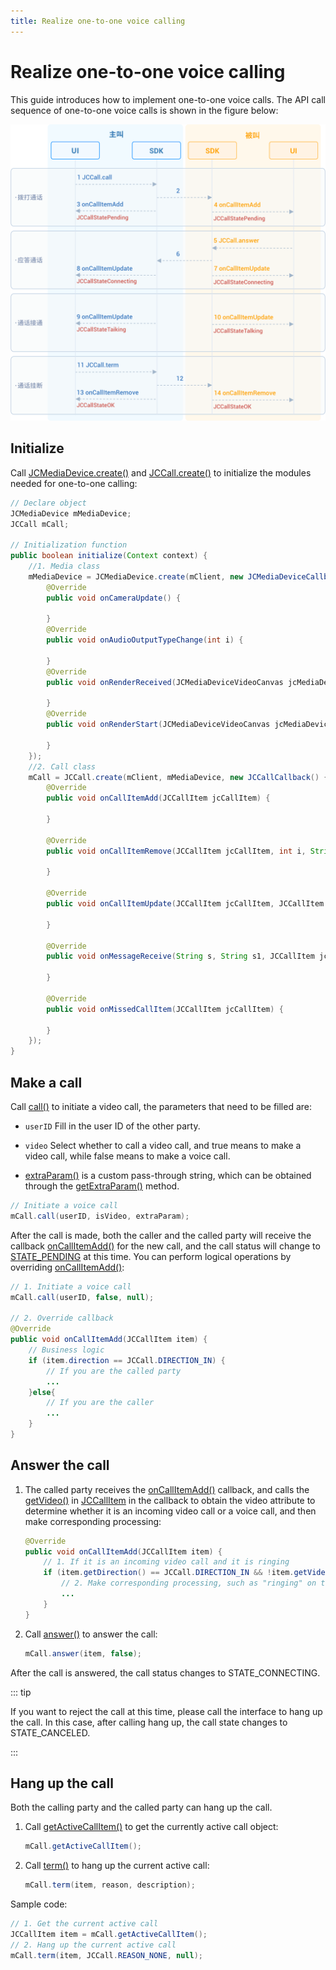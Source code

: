 ```yaml
---
title: Realize one-to-one voice calling
---
```

# Realize one-to-one voice calling

This guide introduces how to implement one-to-one voice calls. The API
call sequence of one-to-one voice calls is shown in the figure below:

![../../../../\_images/1-1workflowandroid.png](../../../../_images/1-1workflowandroid.png)

## Initialize

Call
[JCMediaDevice.create()](https://developer.juphoon.com/portal/reference/V2.1/android/com/juphoon/cloud/JCMediaDevice.html#create-com.juphoon.cloud.JCClient-com.juphoon.cloud.JCMediaDeviceCallback-)
and
[JCCall.create()](https://developer.juphoon.com/portal/reference/V2.1/android/com/juphoon/cloud/JCCall.html#create-com.juphoon.cloud.JCClient-com.juphoon.cloud.JCMediaDevice-com.juphoon.cloud.JCCallCallback-)
to initialize the modules needed for one-to-one calling:

``````java
// Declare object
JCMediaDevice mMediaDevice;
JCCall mCall;

// Initialization function
public boolean initialize(Context context) {
    //1. Media class
    mMediaDevice = JCMediaDevice.create(mClient, new JCMediaDeviceCallback() {
        @Override
        public void onCameraUpdate() {

        }
        @Override
        public void onAudioOutputTypeChange(int i) {

        }
        @Override
        public void onRenderReceived(JCMediaDeviceVideoCanvas jcMediaDeviceVideoCanvas) {

        }
        @Override
        public void onRenderStart(JCMediaDeviceVideoCanvas jcMediaDeviceVideoCanvas) {

        }
    });
    //2. Call class
    mCall = JCCall.create(mClient, mMediaDevice, new JCCallCallback() {
        @Override
        public void onCallItemAdd(JCCallItem jcCallItem) {

        }

        @Override
        public void onCallItemRemove(JCCallItem jcCallItem, int i, String s) {

        }

        @Override
        public void onCallItemUpdate(JCCallItem jcCallItem, JCCallItem.ChangeParam changeParam) {

        }

        @Override
        public void onMessageReceive(String s, String s1, JCCallItem jcCallItem) {

        }

        @Override
        public void onMissedCallItem(JCCallItem jcCallItem) {

        }
    });
}
``````

## Make a call

Call
[call()](https://developer.juphoon.com/portal/reference/V2.1/android/com/juphoon/cloud/JCCall.html#call-java.lang.String-boolean-java.lang.String-)
to initiate a video call, the parameters that need to be filled are:

- `userID` Fill in the user ID of the other party.

- `video` Select whether to call a video call, and true means to make
    a video call, while false means to make a voice call.

- [extraParam()](https://developer.juphoon.com/portal/reference/V2.1/android/com/juphoon/cloud/JCCall.html#call-java.lang.String-boolean-java.lang.String-)
    is a custom pass-through string, which can be obtained through the
    [getExtraParam()](https://developer.juphoon.com/portal/reference/V2.1/android/com/juphoon/cloud/JCCallItem.html#getExtraParam--)
    method.

``````java
// Initiate a voice call
mCall.call(userID, isVideo, extraParam);
``````

After the call is made, both the caller and the called party will
receive the callback
[onCallItemAdd()](https://developer.juphoon.com/portal/reference/V2.1/android/com/juphoon/cloud/JCCallCallback.html#onCallItemAdd-com.juphoon.cloud.JCCallItem-)
for the new call, and the call status will change to
[STATE\_PENDING](https://developer.juphoon.com/portal/reference/V2.1/android/com/juphoon/cloud/JCCall.html#STATE_PENDING)
at this time. You can perform logical operations by overriding
[onCallItemAdd()](https://developer.juphoon.com/portal/reference/V2.1/android/com/juphoon/cloud/JCCallCallback.html#onCallItemAdd-com.juphoon.cloud.JCCallItem-):

``````java
// 1. Initiate a voice call
mCall.call(userID, false, null);

// 2. Override callback
@Override
public void onCallItemAdd(JCCallItem item) {
    // Business logic
    if (item.direction == JCCall.DIRECTION_IN) {
        // If you are the called party
        ...
    }else{
        // If you are the caller
        ...
    }
}
``````

## Answer the call

1. The called party receives the
    [onCallItemAdd()](https://developer.juphoon.com/portal/reference/V2.1/android/com/juphoon/cloud/JCCallCallback.html#onCallItemAdd-com.juphoon.cloud.JCCallItem-)
    callback, and calls the
    [getVideo()](https://developer.juphoon.com/portal/reference/V2.1/android/com/juphoon/cloud/JCCallItem.html#getVideo--)
    in
    [JCCallItem](https://developer.juphoon.com/portal/reference/V2.1/android/com/juphoon/cloud/JCCallItem.html)
    in the callback to obtain the video attribute to determine whether
    it is an incoming video call or a voice call, and then make
    corresponding processing:

    ``````java
    @Override
    public void onCallItemAdd(JCCallItem item) {
        // 1. If it is an incoming video call and it is ringing
        if (item.getDirection() == JCCall.DIRECTION_IN && !item.getVideo()) {
            // 2. Make corresponding processing, such as "ringing" on the interface
            ...
        }
    }
    ``````

2. Call
    [answer()](https://developer.juphoon.com/portal/reference/V2.1/android/com/juphoon/cloud/JCCall.html#answer-java.lang.String-boolean-java.lang.String-)
    to answer the call:

    ``````java
    mCall.answer(item, false);
    ``````

After the call is answered, the call status changes to
STATE\_CONNECTING.

::: tip

If you want to reject the call at this time, please call the interface
to hang up the call. In this case, after calling hang up, the call state
changes to STATE\_CANCELED.

:::

## Hang up the call

Both the calling party and the called party can hang up the call.

1. Call
    [getActiveCallItem()](https://developer.juphoon.com/portal/reference/V2.1/android/com/juphoon/cloud/JCCall.html#getActiveCallItem--)
    to get the currently active call object:

    ``````java
    mCall.getActiveCallItem();
    ``````

2. Call
    [term()](https://developer.juphoon.com/portal/reference/V2.1/android/com/juphoon/cloud/JCCall.html#term-com.juphoon.cloud.JCCallItem-int-java.lang.String-)
    to hang up the current active call:

    ``````java
    mCall.term(item, reason, description);
    ``````

Sample code:

``````java
// 1. Get the current active call
JCCallItem item = mCall.getActiveCallItem();
// 2. Hang up the current active call
mCall.term(item, JCCall.REASON_NONE, null);
``````
